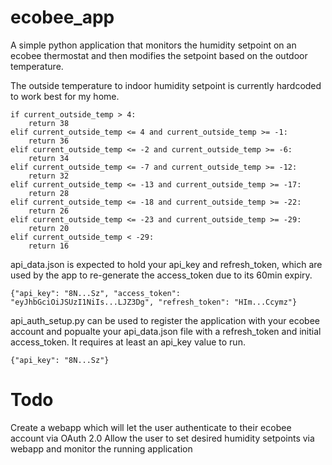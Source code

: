 # ecobee_app

A simple python application that monitors the humidity setpoint on an ecobee thermostat and then modifies the setpoint based on the outdoor temperature. 

The outside temperature to indoor humidity setpoint is currently hardcoded to work best for my home.


    if current_outside_temp > 4:
        return 38
    elif current_outside_temp <= 4 and current_outside_temp >= -1:
        return 36
    elif current_outside_temp <= -2 and current_outside_temp >= -6:
        return 34
    elif current_outside_temp <= -7 and current_outside_temp >= -12:
        return 32
    elif current_outside_temp <= -13 and current_outside_temp >= -17:
        return 28
    elif current_outside_temp <= -18 and current_outside_temp >= -22:
        return 26
    elif current_outside_temp <= -23 and current_outside_temp >= -29:
        return 20
    elif current_outside_temp < -29:
        return 16

api_data.json is expected to hold your api_key and refresh_token, which are used by the app to re-generate the access_token due to its 60min expiry.

`{"api_key": "8N...Sz", "access_token": "eyJhbGciOiJSUzI1NiIs...LJZ3Dg", "refresh_token": "HIm...Ccymz"}`

api_auth_setup.py can be used to register the application with your ecobee account and popualte your api_data.json file with a refresh_token and initial access_token. It requires at least an api_key value to run.

`{"api_key": "8N...Sz"}`

# Todo
Create a webapp which will let the user authenticate to their ecobee account via OAuth 2.0 
Allow the user to set desired humidity setpoints via webapp and monitor the running application 
